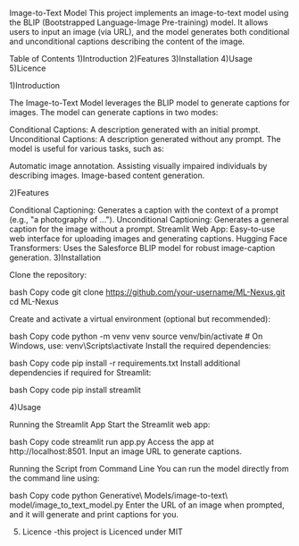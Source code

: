 Image-to-Text Model
This project implements an image-to-text model using the BLIP (Bootstrapped Language-Image Pre-training) model. It allows users to input an image (via URL), and the model generates both conditional and unconditional captions describing the content of the image.

Table of Contents
1)Introduction
2)Features
3)Installation
4)Usage
5)Licence

1)Introduction

The Image-to-Text Model leverages the BLIP model to generate captions for images. The model can generate captions in two modes:

Conditional Captions: A description generated with an initial prompt.
Unconditional Captions: A description generated without any prompt.
The model is useful for various tasks, such as:

Automatic image annotation.
Assisting visually impaired individuals by describing images.
Image-based content generation.

2)Features

Conditional Captioning: Generates a caption with the context of a prompt (e.g., "a photography of ...").
Unconditional Captioning: Generates a general caption for the image without a prompt.
Streamlit Web App: Easy-to-use web interface for uploading images and generating captions.
Hugging Face Transformers: Uses the Salesforce BLIP model for robust image-caption generation.
3)Installation

Clone the repository:

bash
Copy code
git clone https://github.com/your-username/ML-Nexus.git
cd ML-Nexus

Create and activate a virtual environment (optional but recommended):

bash
Copy code
python -m venv venv
source venv/bin/activate   # On Windows, use: venv\Scripts\activate
Install the required dependencies:

bash
Copy code
pip install -r requirements.txt
Install additional dependencies if required for Streamlit:

bash
Copy code
pip install streamlit

4)Usage

Running the Streamlit App
Start the Streamlit web app:

bash
Copy code
streamlit run app.py
Access the app at http://localhost:8501. Input an image URL to generate captions.

Running the Script from Command Line
You can run the model directly from the command line using:

bash
Copy code
python Generative\ Models/image-to-text\ model/image_to_text_model.py
Enter the URL of an image when prompted, and it will generate and print captions for you.

5) Licence -this project is Licenced under MIT 